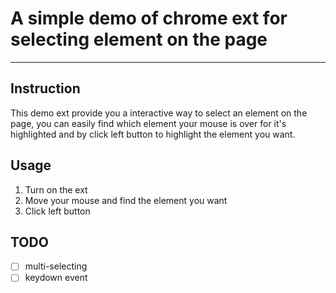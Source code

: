 # A simple demo of chrome ext for selecting element on the page

---

## Instruction

This demo ext provide you a interactive way to select an element on the page, you can easily find which element your mouse is over for it's highlighted and by click left button to highlight the element you want.

## Usage

1. Turn on the ext
2. Move your mouse and find the element you want
3. Click left button

## TODO

- [ ] multi-selecting
- [ ] keydown event
